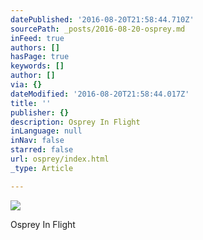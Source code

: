 ```yaml
---
datePublished: '2016-08-20T21:58:44.710Z'
sourcePath: _posts/2016-08-20-osprey.md
inFeed: true
authors: []
hasPage: true
keywords: []
author: []
via: {}
dateModified: '2016-08-20T21:58:44.017Z'
title: ''
publisher: {}
description: Osprey In Flight
inLanguage: null
inNav: false
starred: false
url: osprey/index.html
_type: Article

---
```

![](https://the-grid-user-content.s3-us-west-2.amazonaws.com/ed786732-5bc0-4b5c-9447-ca9f1601beb9.jpg)

Osprey In Flight